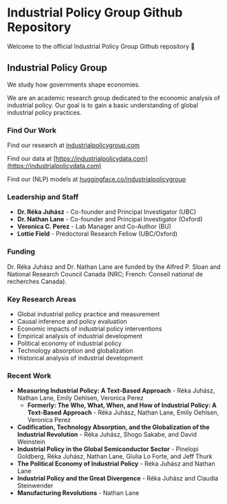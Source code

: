# Industrial Policy Group Github Repository 
Welcome to the official Industrial Policy Group Github repository 👋

## Industrial Policy Group

We study how governments shape economies.

We are an academic research group dedicated to the economic analysis of industrial policy. Our goal is to gain a basic understanding of global industrial policy practices.

### Find Our Work

Find our research at [industrialpolicygroup.com](https://industrialpolicygroup.com)

Find our data at [https://industrialpolicydata.com](https://industrialpolicydata.com)

Find our (NLP) models at [huggingface.co/industrialpolicygroup](https://huggingface.co/industrialpolicygroup)

### Leadership and Staff

- **Dr. Réka Juhász** - Co-founder and Principal Investigator (UBC)
- **Dr. Nathan Lane** - Co-founder and Principal Investigator (Oxford)
- **Veronica C. Perez** - Lab Manager and Co-Author (BU)
- **Lottie Field** - Predoctoral Research Fellow (UBC/Oxford)

### Funding

Dr. Réka Juhász and Dr. Nathan Lane are funded by the Alfred P. Sloan and National Research Council Canada (NRC; French: Conseil national de recherches Canada). 

### Key Research Areas

- Global industrial policy practice and measurement
- Causal inference and policy evaluation
- Economic impacts of industrial policy interventions
- Empirical analysis of industrial development
- Political economy of industrial policy
- Technology absorption and globalization
- Historical analysis of industrial development

### Recent Work

- **Measuring Industrial Policy: A Text-Based Approach** - Réka Juhász, Nathan Lane, Emily Oehlsen, Veronica Perez
  - **Formerly: The Who, What, When, and How of Industrial Policy: A Text-Based Approach** - Réka Juhász, Nathan Lane, Emily Oehlsen, Veronica Perez
- **Codification, Technology Absorption, and the Globalization of the Industrial Revolution** - Réka Juhász, Shogo Sakabe, and David Weinstein
- **Industrial Policy in the Global Semiconductor Sector** - Pinelopi Goldberg, Réka Juhász, Nathan Lane, Giulia Lo Forte, and Jeff Thurk
- **The Political Economy of Industrial Policy** - Réka Juhász and Nathan Lane
- **Industrial Policy and the Great Divergence** - Réka Juhász and Claudia Steinwender
- **Manufacturing Revolutions** - Nathan Lane

